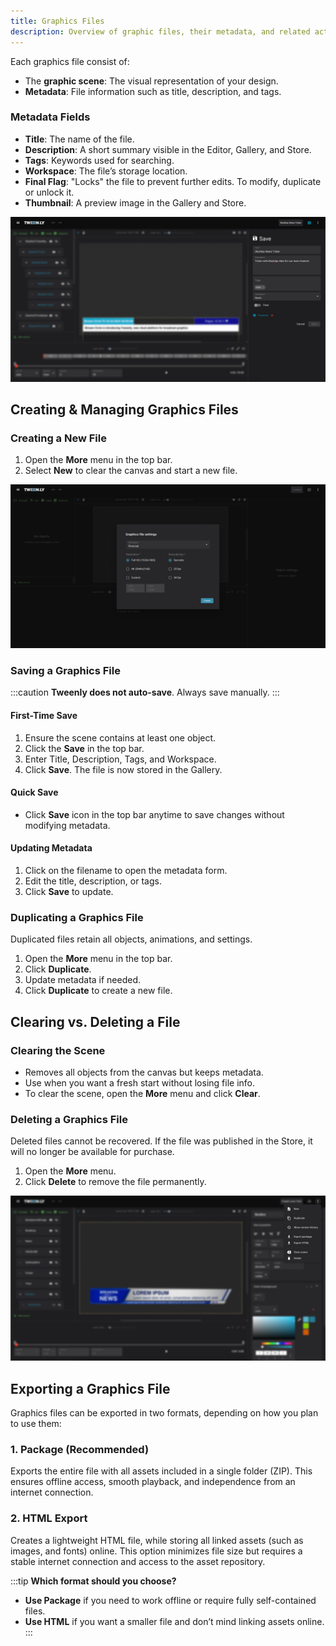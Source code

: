 ```yaml
---
title: Graphics Files
description: Overview of graphic files, their metadata, and related actions in Tweenly.
---
```


Each graphics file consist of:

- The **graphic scene**: The visual representation of your design.
- **Metadata**: File information such as title, description, and tags.

### Metadata Fields

- **Title**: The name of the file.
- **Description**: A short summary visible in the Editor, Gallery, and Store.
- **Tags**: Keywords used for searching.
- **Workspace**: The file’s storage location.
- **Final Flag**: "Locks" the file to prevent further edits. To modify, duplicate or unlock it.
- **Thumbnail**: A preview image in the Gallery and Store.


![Graphics File Settings](../../../assets/assets/graphics-file.png)

## Creating & Managing Graphics Files

### Creating a New File

1. Open the **More** menu in the top bar.
2. Select **New** to clear the canvas and start a new file.

![Graphics File Settings](../../../assets/assets/graphics-file-settings.png)

### Saving a Graphics File

:::caution
**Tweenly does not auto-save**. Always save manually.
:::

#### First-Time Save

1. Ensure the scene contains at least one object.
2. Click the **Save** in the top bar.
3. Enter Title, Description, Tags, and Workspace.
4. Click **Save**. The file is now stored in the Gallery.

#### Quick Save

- Click **Save** icon in the top bar anytime to save changes without modifying metadata.

#### Updating Metadata

1. Click on the filename to open the metadata form.
2. Edit the title, description, or tags.
3. Click **Save** to update.

### Duplicating a Graphics File

Duplicated files retain all objects, animations, and settings.

1. Open the **More** menu in the top bar.
2. Click **Duplicate**.
3. Update metadata if needed.
4. Click **Duplicate** to create a new file.

## Clearing vs. Deleting a File

### Clearing the Scene

- Removes all objects from the canvas but keeps metadata.
- Use when you want a fresh start without losing file info.
- To clear the scene, open the **More** menu and click **Clear**.

### Deleting a Graphics File

Deleted files cannot be recovered. If the file was published in the Store, it will no longer be available for purchase.

1. Open the **More** menu.
2. Click **Delete** to remove the file permanently.

![Graphics File More Menu](../../../assets/assets/editor-more-menu.png)

## Exporting a Graphics File

Graphics files can be exported in two formats, depending on how you plan to use them:

### 1. Package (Recommended)
Exports the entire file with all assets included in a single folder (ZIP). This ensures offline access, smooth playback, and independence from an internet connection.

### 2. HTML Export
Creates a lightweight HTML file, while storing all linked assets (such as images, and fonts) online. This option minimizes file size but requires a stable internet connection and access to the asset repository.

:::tip
**Which format should you choose?**
- **Use Package** if you need to work offline or require fully self-contained files.
- **Use HTML** if you want a smaller file and don’t mind linking assets online.
:::
